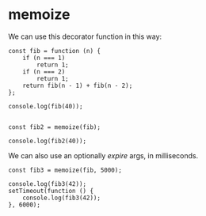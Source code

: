 # memoize

We can use this decorator function in this way:

    const fib = function (n) {
        if (n === 1)
            return 1;
        if (n === 2)
            return 1;
        return fib(n - 1) + fib(n - 2);
    };

    console.log(fib(40));


    const fib2 = memoize(fib);

    console.log(fib2(40));

We can also use an optionally _expire_ args, in milliseconds.

    const fib3 = memoize(fib, 5000);

    console.log(fib3(42));
    setTimeout(function () {
        console.log(fib3(42));
    }, 6000);
